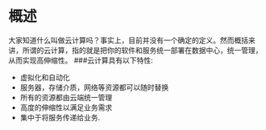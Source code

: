 # 概述

大家知道什么叫做云计算吗？事实上，目前并没有一个确定的定义。然而概括来讲，所谓的云计算，指的就是把你的软件和服务统一部署在数据中心，统一管理，从而实现高伸缩性。
###云计算具有以下特性:
+ 虚拟化和自动化
+ 服务器，存储介质，网络等资源都可以随时替换
+ 所有的资源都由云端统一管理
+ 高度的伸缩性以满足业务需求
+ 集中于将服务传递给业务.

